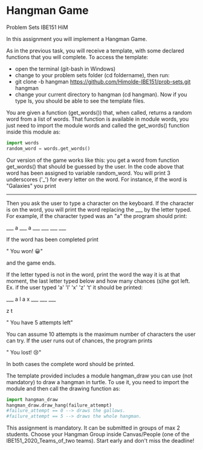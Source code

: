 # Hangman Game
Problem Sets IBE151 HiM

In this assignment you will implement a Hangman Game.

As in the previous task, you will receive a template, with some declared functions that you will complete.
To access the template:
- open the terminal (git-bash in Windows)
- change to your problem sets folder  (cd foldername), then run:
- git clone -b hangman https://github.com/Himolde-IBE151/prob-sets.git hangman
- change your current directory to hangman (cd hangman). Now if you type ls, you should be able to see the template files. 

You are given a function (get_words()) that, when called, returns a random word from a list of words. That function is available in module words, you just need to import the module words and called the get_words() function inside this module as:

```python
import words
random_word = words.get_words()
```

Our version of the game works like this: you get a word from function get_words() that should be guessed by the user. In the code above that word has been assigned to variable random_word. You will print 3 underscores ('_')  for every letter on the word. For instance, if the word is "Galaxies" you print

___ ___ ___ ___ ___ ___ ___ ___

Then you ask the user to type a character on the keyboard. If the character  is on the word, you will print the word replacing the ___ by the letter typed. For example, if the character typed was an "a" the program should print:

___  a  ___  a  ___ ___ ___ ___

If the word has been completed print

" You won! 😀"

and the game ends.

If the letter typed is not in the word, print the word the way it is at that moment, the last letter typed below and how many chances (s)he got left. Ex. if the user typed 'a' 'l' 'x' 'z'  't' it should be printed:

___  a   l  a  x  ___ ___ ___

z t 

" You have 5 attempts left"

You can assume 10 attempts is the maximum number of characters the user can try. If the user runs out of chances, the program prints

" You lost! 😢"

In both cases the complete word should be printed.

The template provided includes a module hangman_draw you can use (not mandatory) to draw a hangman in turtle. To use it, you need to import the module and then call the drawing function as:  
```python
import hangman_draw 
hangman_draw.draw_hang(failure_attempt) 
#failure_attempt == 0 --> draws the gallows. 
#failure_attempt == 5 --> draws the whole hangman. 
```
This assignment is mandatory.  It can be submitted in groups of max 2 students. Choose your Hangman Group inside Canvas/People (one of the IBE151_2020_Teams_of_two teams).  Start early and don't miss the deadline!


